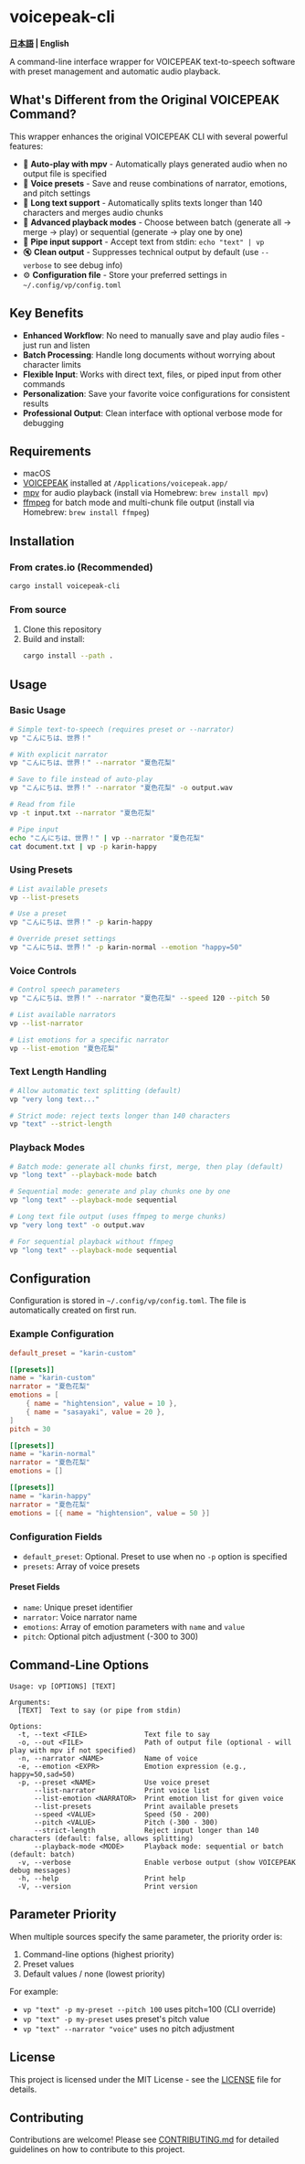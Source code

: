 # voicepeak-cli

**[日本語](README_ja.md) | English**

A command-line interface wrapper for VOICEPEAK text-to-speech software with preset management and automatic audio playback.

## What's Different from the Original VOICEPEAK Command?

This wrapper enhances the original VOICEPEAK CLI with several powerful features:

- 🎵 **Auto-play with mpv** - Automatically plays generated audio when no output file is specified
- 📝 **Voice presets** - Save and reuse combinations of narrator, emotions, and pitch settings
- 📜 **Long text support** - Automatically splits texts longer than 140 characters and merges audio chunks
- 🔧 **Advanced playback modes** - Choose between batch (generate all → merge → play) or sequential (generate → play one by one)
- 🔄 **Pipe input support** - Accept text from stdin: `echo "text" | vp`
- 🔇 **Clean output** - Suppresses technical output by default (use `--verbose` to see debug info)
- ⚙️ **Configuration file** - Store your preferred settings in `~/.config/vp/config.toml`

## Key Benefits

- **Enhanced Workflow**: No need to manually save and play audio files - just run and listen
- **Batch Processing**: Handle long documents without worrying about character limits  
- **Flexible Input**: Works with direct text, files, or piped input from other commands
- **Personalization**: Save your favorite voice configurations for consistent results
- **Professional Output**: Clean interface with optional verbose mode for debugging

## Requirements

- macOS
- [VOICEPEAK](https://www.ai-j.jp/voicepeak/) installed at `/Applications/voicepeak.app/`
- [mpv](https://mpv.io/) for audio playback (install via Homebrew: `brew install mpv`)
- [ffmpeg](https://ffmpeg.org/) for batch mode and multi-chunk file output (install via Homebrew: `brew install ffmpeg`)

## Installation

### From crates.io (Recommended)

```bash
cargo install voicepeak-cli
```

### From source

1. Clone this repository
2. Build and install:
   ```bash
   cargo install --path .
   ```

## Usage

### Basic Usage

```bash
# Simple text-to-speech (requires preset or --narrator)
vp "こんにちは、世界！"

# With explicit narrator
vp "こんにちは、世界！" --narrator "夏色花梨"

# Save to file instead of auto-play
vp "こんにちは、世界！" --narrator "夏色花梨" -o output.wav

# Read from file
vp -t input.txt --narrator "夏色花梨"

# Pipe input
echo "こんにちは、世界！" | vp --narrator "夏色花梨"
cat document.txt | vp -p karin-happy
```

### Using Presets

```bash
# List available presets
vp --list-presets

# Use a preset
vp "こんにちは、世界！" -p karin-happy

# Override preset settings
vp "こんにちは、世界！" -p karin-normal --emotion "happy=50"
```

### Voice Controls

```bash
# Control speech parameters
vp "こんにちは、世界！" --narrator "夏色花梨" --speed 120 --pitch 50

# List available narrators
vp --list-narrator

# List emotions for a specific narrator
vp --list-emotion "夏色花梨"
```

### Text Length Handling

```bash
# Allow automatic text splitting (default)
vp "very long text..."

# Strict mode: reject texts longer than 140 characters
vp "text" --strict-length
```

### Playback Modes

```bash
# Batch mode: generate all chunks first, merge, then play (default)
vp "long text" --playback-mode batch

# Sequential mode: generate and play chunks one by one
vp "long text" --playback-mode sequential

# Long text file output (uses ffmpeg to merge chunks)
vp "very long text" -o output.wav

# For sequential playback without ffmpeg
vp "long text" --playback-mode sequential
```

## Configuration

Configuration is stored in `~/.config/vp/config.toml`. The file is automatically created on first run.

### Example Configuration

```toml
default_preset = "karin-custom"

[[presets]]
name = "karin-custom"
narrator = "夏色花梨"
emotions = [
    { name = "hightension", value = 10 },
    { name = "sasayaki", value = 20 },
]
pitch = 30

[[presets]]
name = "karin-normal"
narrator = "夏色花梨"
emotions = []

[[presets]]
name = "karin-happy"
narrator = "夏色花梨"
emotions = [{ name = "hightension", value = 50 }]
```

### Configuration Fields

- `default_preset`: Optional. Preset to use when no `-p` option is specified
- `presets`: Array of voice presets

#### Preset Fields

- `name`: Unique preset identifier
- `narrator`: Voice narrator name
- `emotions`: Array of emotion parameters with `name` and `value`
- `pitch`: Optional pitch adjustment (-300 to 300)

## Command-Line Options

```
Usage: vp [OPTIONS] [TEXT]

Arguments:
  [TEXT]  Text to say (or pipe from stdin)

Options:
  -t, --text <FILE>              Text file to say
  -o, --out <FILE>               Path of output file (optional - will play with mpv if not specified)
  -n, --narrator <NAME>          Name of voice
  -e, --emotion <EXPR>           Emotion expression (e.g., happy=50,sad=50)
  -p, --preset <NAME>            Use voice preset
      --list-narrator            Print voice list
      --list-emotion <NARRATOR>  Print emotion list for given voice
      --list-presets             Print available presets
      --speed <VALUE>            Speed (50 - 200)
      --pitch <VALUE>            Pitch (-300 - 300)
      --strict-length            Reject input longer than 140 characters (default: false, allows splitting)
      --playback-mode <MODE>     Playback mode: sequential or batch (default: batch)
  -v, --verbose                  Enable verbose output (show VOICEPEAK debug messages)
  -h, --help                     Print help
  -V, --version                  Print version
```

## Parameter Priority

When multiple sources specify the same parameter, the priority order is:

1. Command-line options (highest priority)
2. Preset values
3. Default values / none (lowest priority)

For example:
- `vp "text" -p my-preset --pitch 100` uses pitch=100 (CLI override)
- `vp "text" -p my-preset` uses preset's pitch value
- `vp "text" --narrator "voice"` uses no pitch adjustment

## License

This project is licensed under the MIT License - see the [LICENSE](LICENSE) file for details.

## Contributing

Contributions are welcome! Please see [CONTRIBUTING.md](CONTRIBUTING.md) for detailed guidelines on how to contribute to this project.
